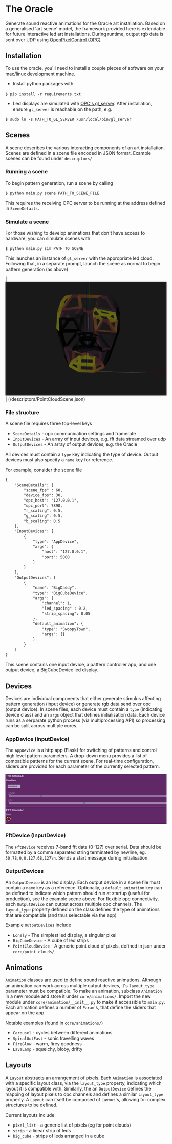 # The Oracle

Generate sound reactive animations for the Oracle art installation. Based on a generalised 'art scene' model, the framework provided here is extendable for future interactive led art installations. During runtime, output rgb data is sent over UDP using [OpenPixelControl (OPC)](https://github.com/zestyping/openpixelcontrol)

## Installation

To use the oracle, you'll need to install a couple pieces of software on your mac/linux development machine. 

* Install python packages with

`$ pip install -r requirements.txt`

* Led displays are simulated with [OPC's gl_server](https://github.com/zestyping/openpixelcontrol). After installation, ensure `gl_server` is reachable on the path, e.g.

`$ sudo ln -s PATH_TO_GL_SERVER /usr/local/bin/gl_server`

## Scenes

A scene describes the various interacting components of an art installation.
Scenes are defined in a scene file encoded in JSON format. 
Example scenes can be found under `descriptors/` 

### Running a scene

To begin pattern generation, run a scene by calling

`$ python main.py scene PATH_TO_SCENE_FILE`

This requires the receiving OPC server to be running at the address defined in `SceneDetails`.

### Simulate a scene

For those wishing to develop animations that don't have access to hardware, you can simulate scenes with

`$ python main.py sim PATH_TO_SCENE`

This launches an instance of `gl_server` with the appropriate led cloud. Following that, in a separate prompt, launch the scene as normal to begin pattern generation (as above) 

| ![Alt text](/docs/simulator.png?raw=true "/descriptors/PointCloudScene.json") |
(/descriptors/PointCloudScene.json)

### File structure

A scene file requires three top-level keys
* `SceneDetails` - opc communication settings and framerate
* `InputDevices` - An array of input devices, e.g. fft data streamed over udp
* `OutputDevices` - An array of output devices, e.g. the Oracle

All devices must contain a `type` key indicating the type of device. Output devices must also specify a `name` key for reference. 

For example, consider the scene file 
```
{
    "SceneDetails": {
        "scene_fps" : 60,
        "device_fps": 30,
        "opc_host": "127.0.0.1",
        "opc_port": 7890,
        "r_scaling": 0.5,
        "g_scaling": 0.5,
        "b_scaling": 0.5
    },
    "InputDevices": [
        {
            "type": "AppDevice",
            "args": {
                "host": "127.0.0.1",
                "port": 5000
            }
        }
    ],
    "OutputDevices": [
        {
            "name": "BigDaddy",
            "type": "BigCubeDevice",
            "args": {
                "channel": 1,
                "led_spacing" : 0.2,
                "strip_spacing": 0.05
            },
            "default_animation": {
                "type": "SwoopyTown",
                "args": {}
            }
        }
    ]
}
```

This scene contains one input device, a pattern controller app, and one output device, a BigCubeDevice led display.

## Devices

Devices are individual components that either generate stimulus affecting pattern generation (input device) or generate rgb data send over opc (output device). In scene files, each device must contain a `type` (indicating device class) and an `args` object that defines initialisation data. Each device runs as a serparate python process (via multiprocessing API) so processing can be split across multiple cores. 

### AppDevice (InputDevice)

The `AppDevice` is a http app (Flask) for switching of patterns and control high level pattern parameters.
A drop-down menu provides a list of compatible patterns for the current scene. 
For real-time configuration, sliders are provided for each parameter of the currently selected pattern.

![Alt text](/docs/app.png?raw=true "/descriptors/PointCloudScene.json")

### FftDevice (InputDevice)

The `FftDevice` receives 7-band fft data (0-127) over serial. Data should be formatted by a comma separated string terminated by newline, eg. `30,78,0,0,127,68,127\n`. Sends a start message during initialisation.

### OutputDevices

An `OutputDevice` is an led display. Each output device in a scene file must contain a `name` key as a reference. Optionally, a `default_animation` key can be defined to indicate  which pattern should run at startup (useful for production), see the example scene above. For flexible opc connectivity, each `OutputDevice` can output across multiple opc channels.
The `layout_type` property defined on the class defines the type of animations that are compatible (and thus selectable via the app)

Example `OutputDevices` include
* `Lonely` - The simplest led display, a singular pixel
* `BigCubeDevice` - A cube of led strips
* `PointCloudDevice` - A generic point cloud of pixels, defined in json under `core/point_clouds/`

## Animations

`Animation` classes are used to define sound reactive animations. Although an animation can work across multiple output devices, it's `layout_type` parameter must be compatible. To make an animation, subclass `Animation` in a new module and store it under `core/animations/`. Import the new module under `core/animation/__init__.py` to make it accessible to `main.py`.
Each animation defines a number of `Param`'s, that define the sliders that appear on the app. 

Notable examples (found in `core/animations/`)
* `Carousel` - cycles between different animations
* `SpiralOutFast` - sonic travelling waves
* `FireGlow` - warm, firey goodness
* `LavaLamp` - squelchy, bloby, drifty

## Layouts

A `Layout` abstracts an arrangement of pixels. Each `Animation` is associated with a specific layout class, via the `layout_type` property, indicating which layout it is compatible with. Similarly, the an `OutputDevice` defines the mapping of layout pixels to opc channels and defines a similar `layout_type` property. A `Layout` can itself be composed of `Layout`'s, allowing for complex structures to be defined.

Current layouts include:
* `pixel_list` - a generic list of pixels (eg for point clouds)
* `strip` - a linear strip of leds
* `big_cube` - strips of leds arranged in a cube
